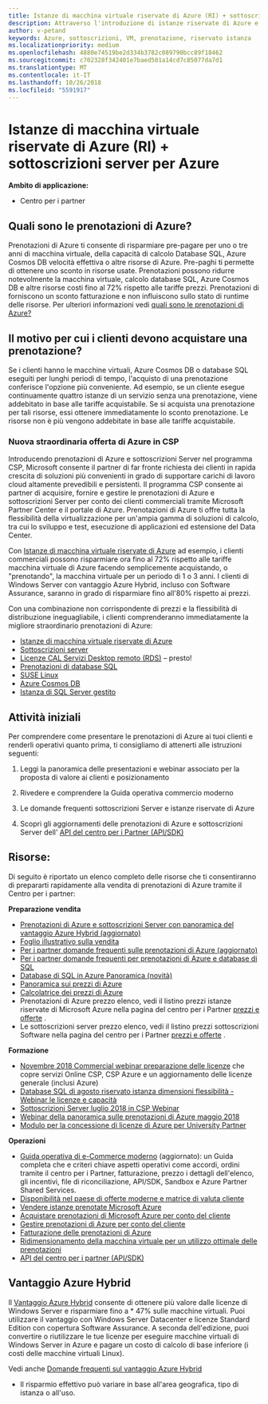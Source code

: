 ```yaml
---
title: Istanze di macchina virtuale riservate di Azure (RI) + sottoscrizioni server per Azure | Centro per i partner
description: Attraverso l'introduzione di istanze riservate di Azure e sottoscrizioni server nel programma CSP, consentiamo ai nostri partner di far fronte alla richiesta in rapida crescita dei clienti di soluzioni più convenienti in grado di supportare carichi di lavoro nel cloud altamente prevedibili e persistenti. Il programma CSP consente ai partner di acquisire, fornire e gestire sottoscrizioni server e istanze riservate di Azure per conto dei clienti commerciali tramite il Centro per i partner Microsoft e il portale di Azure.
author: v-petand
keywords: Azure, sottoscrizioni, VM, prenotazione, riservato istanza
ms.localizationpriority: medium
ms.openlocfilehash: 4880e74519be2d334b3782c089790bcc89f18462
ms.sourcegitcommit: c702328f342401e7baed501a14cd7c85077da7d1
ms.translationtype: MT
ms.contentlocale: it-IT
ms.lasthandoff: 10/26/2018
ms.locfileid: "5591917"
---
```

<!-- Mike Aasen wrote and owns this topic -->

# <a name="azure-reserved-vm-instances-ri--server-subscriptions-for-azure"></a>Istanze di macchina virtuale riservate di Azure (RI) + sottoscrizioni server per Azure

**Ambito di applicazione:**

-  Centro per i partner
 
## <a name="what-are-azure-reservations"></a>Quali sono le prenotazioni di Azure?

Prenotazioni di Azure ti consente di risparmiare pre-pagare per uno o tre anni di macchina virtuale, della capacità di calcolo Database SQL, Azure Cosmos DB velocità effettiva o altre risorse di Azure. Pre-paghi ti permette di ottenere uno sconto in risorse usate. Prenotazioni possono ridurre notevolmente la macchina virtuale, calcolo database SQL, Azure Cosmos DB e altre risorse costi fino al 72% rispetto alle tariffe prezzi. Prenotazioni di forniscono un sconto fatturazione e non influiscono sullo stato di runtime delle risorse. Per ulteriori informazioni vedi [quali sono le prenotazioni di Azure?](https://docs.microsoft.com/azure/billing/billing-save-compute-costs-reservations)

## <a name="why-should-customers-buy-a-reservation"></a>Il motivo per cui i clienti devono acquistare una prenotazione?

Se i clienti hanno le macchine virtuali, Azure Cosmos DB o database SQL eseguiti per lunghi periodi di tempo, l'acquisto di una prenotazione conferisce l'opzione più conveniente. Ad esempio, se un cliente esegue continuamente quattro istanze di un servizio senza una prenotazione, viene addebitato in base alle tariffe acquistabile. Se si acquista una prenotazione per tali risorse, essi ottenere immediatamente lo sconto prenotazione. Le risorse non è più vengono addebitate in base alle tariffe acquistabile.

 
### <a name="compelling-new-azure-offer-in-csp"></a>Nuova straordinaria offerta di Azure in CSP 

Introducendo prenotazioni di Azure e sottoscrizioni Server nel programma CSP, Microsoft consente il partner di far fronte richiesta dei clienti in rapida crescita di soluzioni più convenienti in grado di supportare carichi di lavoro cloud altamente prevedibili e persistenti. Il programma CSP consente ai partner di acquisire, fornire e gestire le prenotazioni di Azure e sottoscrizioni Server per conto dei clienti commerciali tramite Microsoft Partner Center e il portale di Azure. Prenotazioni di Azure ti offre tutta la flessibilità della virtualizzazione per un'ampia gamma di soluzioni di calcolo, tra cui lo sviluppo e test, esecuzione di applicazioni ed estensione del Data Center. 

Con [Istanze di macchina virtuale riservate di Azure](https://azure.microsoft.com/en-us/pricing/reserved-vm-instances/) ad esempio, i clienti commerciali possono risparmiare ora fino al 72% rispetto alle tariffe macchina virtuale di Azure facendo semplicemente acquistando, o "prenotando", la macchina virtuale per un periodo di 1 o 3 anni. I clienti di Windows Server con vantaggio Azure Hybrid, incluso con Software Assurance, saranno in grado di risparmiare fino all'80% rispetto ai prezzi. 

Con una combinazione non corrispondente di prezzi e la flessibilità di distribuzione ineguagliabile, i clienti comprenderanno immediatamente la migliore straordinario prenotazioni di Azure: 

- [Istanze di macchina virtuale riservate di Azure](https://docs.microsoft.com/azure/virtual-machines/windows/prepay-reserved-vm-instances)
- [Sottoscrizioni server](https://www.microsoft.com/Licensing/news/windows-sql-server-through-csp) 
- [Licenze CAL Servizi Desktop remoto (RDS)](https://cloudblogs.microsoft.com/windowsserver/2018/10/03/remote-desktop-services-2019-generally-available-with-windows-server-2019/) – presto!
- [Prenotazioni di database SQL](https://docs.microsoft.com/azure/sql-database/sql-database-reserved-capacity)
- [SUSE Linux](https://docs.microsoft.com/azure/virtual-machines/linux/prepay-suse-software-charges)
- [Azure Cosmos DB](https://docs.microsoft.com/azure/cosmos-db/cosmos-db-reserved-capacity)
- [Istanza di SQL Server gestito](https://docs.microsoft.com/azure/sql-database/sql-database-managed-instance)




## <a name="getting-started"></a>Attività iniziali

Per comprendere come presentare le prenotazioni di Azure ai tuoi clienti e renderli operativi quanto prima, ti consigliamo di attenerti alle istruzioni seguenti:

1.  Leggi la panoramica delle presentazioni e webinar associato per la proposta di valore ai clienti e posizionamento

2.  Rivedere e comprendere la Guida operativa commercio moderno

5.  Le domande frequenti sottoscrizioni Server e istanze riservate di Azure

6.  Scopri gli aggiornamenti delle prenotazioni di Azure e sottoscrizioni Server dell' [API del centro per i Partner (API/SDK)](https://docs.microsoft.com/en-us/partner-center/develop/purchase-azure-reserved-vm-instances)

## <a name="resources"></a>Risorse: 

Di seguito è riportato un elenco completo delle risorse che ti consentiranno di prepararti rapidamente alla vendita di prenotazioni di Azure tramite il Centro per i partner: 

**Preparazione vendita**

- [Prenotazioni di Azure e sottoscrizioni Server con panoramica del vantaggio Azure Hybrid (aggiornato)](http://assetsprod.microsoft.com/Azure-reservations-and-server-subscriptions-with-azure-hybrid-benefit.pptx)
- [Foglio illustrativo sulla vendita](http://assetsprod.microsoft.com/mpn/Azure-RI-Sales-Sheet-CSP.pdf)
- [Per i partner domande frequenti sulle prenotazioni di Azure (aggiornato)](http://assetsprod.microsoft.com/Partner-faq-for-azure-reservations.docx)
- [Per i partner domande frequenti per prenotazioni di Azure e database di SQL](http://assetsprod.microsoft.com/Partner-faq-for-azure-reservations-sql-db.docx)
- [Database di SQL in Azure Panoramica (novità)](http://assetsprod.microsoft.com/Sql-db-in-azure-overview.pptx)
- [Panoramica sui prezzi di Azure](https://azure.microsoft.com/pricing/#explore-cost)
- [Calcolatrice dei prezzi di Azure](https://azure.microsoft.com/pricing/calculator/)
- Prenotazioni di Azure prezzo elenco, vedi il listino prezzi istanze riservate di Microsoft Azure nella pagina del centro per i Partner [prezzi e offerte](http://assetsprod.microsoft.com/modern-offers-country-currency-availability.xlsx) .
- Le sottoscrizioni server prezzo elenco, vedi il listino prezzi sottoscrizioni Software nella pagina del centro per i Partner [prezzi e offerte](http://assetsprod.microsoft.com/modern-offers-country-currency-availability.xlsx) .

**Formazione**

- [Novembre 2018 Commercial webinar preparazione delle licenze](https://na01.safelinks.protection.outlook.com/?url=https%3A%2F%2Fcommercial-licensing.eventbuilder.com%2F%3Flandingpageid%3DV0Bx6L&data=02%7C01%7Cv-oumaki%40microsoft.com%7C96e24687952242e1ff0c08d62ada13f3%7C72f988bf86f141af91ab2d7cd011db47%7C1%7C0%7C636743513471330495&sdata=DjPAKnW%2BpVekRS3Zngy2uwAkTpU4z1O%2Fh56NuTOmCzM%3D&reserved=0) che copre servizi Online CSP, CSP Azure e un aggiornamento delle licenze generale (inclusi Azure)
- [Database SQL di agosto riservato istanza dimensioni flessibilità - Webinar le licenze e capacità](https://commercial-licensing.eventbuilder.com/view?eventid=d0t9g4)
- [Sottoscrizioni Server luglio 2018 in CSP Webinar](https://commercial-licensing.eventbuilder.com/Server_Subscriptions_in_CSP_P2_July)
- [Webinar della panoramica sulle prenotazioni di Azure maggio 2018](https://commercial-licensing.eventbuilder.com/Reserved_Instances_in_CSP_May_Option_1)
- [Modulo per la concessione di licenze di Azure per University Partner](https://aka.ms/azure_partner_licensing)

**Operazioni**

- [Guida operativa di e-Commerce moderno](http://assetsprod.microsoft.com/mpn/Partner-Center-Modern-Commerce-Operating-Guide.docx) (aggiornato): un Guida completa che e criteri chiave aspetti operativi come accordi, ordini tramite il centro per i Partner, fatturazione, prezzo i dettagli dell'elenco, gli incentivi, file di riconciliazione, API/SDK, Sandbox e Azure Partner Shared Services.
- [Disponibilità nel paese di offerte moderne e matrice di valuta cliente](http://assetsprod.microsoft.com/modern-offers-country-currency-availability.xlsx)
- [Vendere istanze prenotate Microsoft Azure](https://go.microsoft.com/fwlink/?linkid=872806)
- [Acquistare prenotazioni di Microsoft Azure per conto del cliente](https://go.microsoft.com/fwlink/?linkid=872807)
- [Gestire prenotazioni di Azure per conto del cliente](https://go.microsoft.com/fwlink/?linkid=872808)
- [Fatturazione delle prenotazioni di Azure](https://go.microsoft.com/fwlink/?linkid=872809)
- [Ridimensionamento della macchina virtuale per un utilizzo ottimale delle prenotazioni](https://go.microsoft.com/fwlink/?linkid=872810)
- [API del centro per i partner (API/SDK)](https://docs.microsoft.com/en-us/partner-center/develop/purchase-azure-reserved-vm-instances)













































## <a name="azure-hybrid-benefit"></a>Vantaggio Azure Hybrid
Il [Vantaggio Azure Hybrid](https://azure.microsoft.com/pricing/hybrid-benefit) consente di ottenere più valore dalle licenze di Windows Server e risparmiare fino a * 47% sulle macchine virtuali. Puoi utilizzare il vantaggio con Windows Server Datacenter e licenze Standard Edition con copertura Software Assurance. A seconda dell'edizione, puoi convertire o riutilizzare le tue licenze per eseguire macchine virtuali di Windows Server in Azure e pagare un costo di calcolo di base inferiore (i costi delle macchine virtuali Linux).

Vedi anche [Domande frequenti sul vantaggio Azure Hybrid](https://azure.microsoft.com/en-us/pricing/hybrid-benefit/faq/)

* Il risparmio effettivo può variare in base all'area geografica, tipo di istanza o all'uso.

